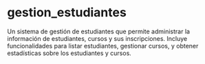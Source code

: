 # gestion_estudiantes
Un sistema de gestión de estudiantes que permite administrar la información de estudiantes, cursos y sus inscripciones. Incluye funcionalidades para listar estudiantes, gestionar cursos, y obtener estadísticas sobre los estudiantes y cursos.
